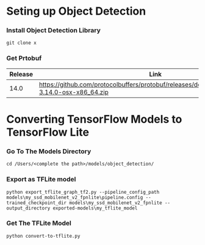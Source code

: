 # Seting up Object Detection

### Install Object Detection Library
```
git clone x
```

### Get Prtobuf
|Release|Link|Platform|
|-------|----|--------|
|14.0| https://github.com/protocolbuffers/protobuf/releases/download/v3.14.0/protoc-3.14.0-osx-x86_64.zip | MacOS
# Converting TensorFlow Models to TensorFlow Lite

### Go To The Models Directory

```
cd /Users/<complete the path>/models/object_detection/
```
### Export as TFLite model
```
python export_tflite_graph_tf2.py --pipeline_config_path models\my_ssd_mobilenet_v2_fpnlite\pipeline.config --trained_checkpoint_dir models\my_ssd_mobilenet_v2_fpnlite --output_directory exported-models\my_tflite_model
```

### Get The TFLite Model

```
python convert-to-tflite.py
```
